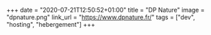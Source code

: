 +++
date = "2020-07-21T12:50:52+01:00"
title = "DP Nature"
image = "dpnature.png"
link_url = "https://www.dpnature.fr/"
tags = ["dev", "hosting", "hebergement"]
+++